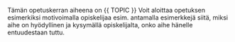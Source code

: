 Tämän opetuskerran aiheena on {{ TOPIC }}
Voit aloittaa opetuksen esimerkiksi  motivoimalla opiskelijaa esim. antamalla esimerkkejä siitä, miksi aihe on hyödyllinen ja kysymällä opiskelijalta, onko aihe hänelle entuudestaan tuttu.